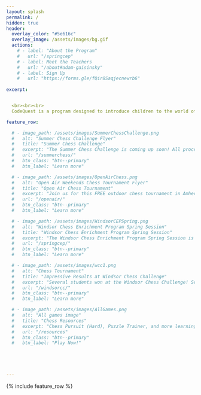 ```yaml
---
layout: splash
permalink: /
hidden: true
header:
  overlay_color: "#5e616c"
  overlay_image: /assets/images/bg.gif
  actions:
    # - label: "About the Program"
    #   url: "/springcep"
    # - label: Meet the Teachers
    #   url: "/about#adam-gaisinsky"
    # - label: Sign Up
    #   url: "https://forms.gle/fQir8Saqjecnewrb6"
  
excerpt: 


  <br><br><br>
  CodeQuest is a program designed to introduce children to the world of computer science! From July 24-28, we invite students from grades 5-8 to join a welcoming and engaging atmosphere to learn to code. By the end of the camp, students will have the tools to be able to create their own games!

feature_row:

  # - image_path: /assets/images/SummerChessChallenge.png
  #   alt: "Summer Chess Challenge Flyer"
  #   title: "Summer Chess Challenge"
  #   excerpt: "The Summer Chess Challenge is coming up soon! All proceeds go towards UNICEF's Ukraine Emergency Fund."
  #   url: "/summerchess/"
  #   btn_class: "btn--primary"
  #   btn_label: "Learn more"

  # - image_path: /assets/images/OpenAirChess.png
  #   alt: "Open Air Weekends Chess Tournament Flyer"
  #   title: "Open Air Chess Tournament"
  #   excerpt: "Join us for this FREE outdoor chess tournament in Amherstburg! Everyone is welcome to play!"
  #   url: "/openair/"
  #   btn_class: "btn--primary"
  #   btn_label: "Learn more"

  # - image_path: /assets/images/WindsorCEPSpring.png
  #   alt: "Windsor Chess Enrichment Program Spring Session"
  #   title: "Windsor Chess Enrichment Program Spring Session"
  #   excerpt: "The Windsor Chess Enrichment Program Spring Session is starting April 8th! Learn more by clicking the button below!"
  #   url: "/springcep/"
  #   btn_class: "btn--primary"
  #   btn_label: "Learn more"

  # - image_path: /assets/images/wcc1.png
  #   alt: "Chess Tournament"
  #   title: "Impressive Results at Windsor Chess Challenge"
  #   excerpt: "Several students won at the Windsor Chess Challenge! See our medallists by clicking the link below!"
  #   url: "/windsorcc/"
  #   btn_class: "btn--primary"
  #   btn_label: "Learn more"  

  # - image_path: /assets/images/AllGames.png
  #   alt: "All games image"
  #   title: "Chess Resources"
  #   excerpt: "Chess Pursuit (Hard), Puzzle Trainer, and more learning resources!"
  #   url: "/resources"
  #   btn_class: "btn--primary"
  #   btn_label: "Play Now!"





---
```


{% include feature_row %}
